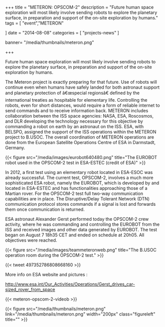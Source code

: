 +++
title = "METERON: OPSCOM-2"
description = "Future human space exploration will most likely involve sending robots to explore the planetary surface, in preparation and support of the on-site exploration by humans."
tags = [
    "event","METERON"

]
date = "2014-08-08"
categories = [
   "projects-news"
]

banner= "/media/thumbnails/meteron.png"


+++


Future human space exploration will most likely involve sending robots to explore the planetary surface, in preparation and support of the on-site exploration by humans.

The Meteron project is exactly preparing for that future. Use of robots will continue even when humans have safely landed for both astronaut support and planetary protection of â€œspecial regionsâ€ defined by the international treaties as hospitable for elementary life. Controlling the robots, even for short distances, would require a form of reliable internet to send commands and to receive information back. METERON includes collaboration between the ISS space agencies: NASA, ESA, Roscosmos, and DLR developing the technology necessary for this objective by commanding a robot on earth by an astronaut on the ISS. ESA, with BELSPO, assigned the support of the ISS operations within the METERON project to B.USOC. The overall coordination of METERON operations are done from the European Satellite Operations Centre of ESA in Darmstadt, Germany.

{{< figure src="/media/images/eurobot640480.png" title="The EUROBOT robot used in the OPSCOM-2 test in ESA-ESTEC (credit of ESA)" >}}

In 2012, a first test using an elementary robot located in ESA-ESOC was already successful. The current test, OPSCOM-2, involves a much more sophisticated ESA robot, namely the EUROBOT, which is developed by and located in ESA-ESTEC and has functionalities approaching those of a Martian rover. For the OPSCOM-2 test full two-way communication capabilities are in place. The Disruptive/Delay Tolerant Network (DTN) communication protocol stores commands if a signal is lost and forwards them once communication is returned.

ESA astronaut Alexander Gerst performed today the OPSCOM-2 crew activity, where he was commanding and controlling the EUROBOT from the ISS and received images and other data generated by EUROBOT. The test began on August 7 18h35 CET and ended on schedule at 20h05. All objectives were reached.


{{< figure src="/media/images/teammeteronweb.png" title="The B.USOC operation room during the OPSCOM-2 test." >}}

{{< tweet 497352786808668160 >}}

More info on ESA website and pictures :

http://www.esa.int/Our_Activities/Operations/Gerst_drives_car-sized_rover_from_space

{{< meteron-opscom-2-videob >}}

{{< figure src="/media/thumbnails/meteron.png"  link="/media/thumbnails/meteron.png"  width="200px" class="figureleft" title="" >}}
